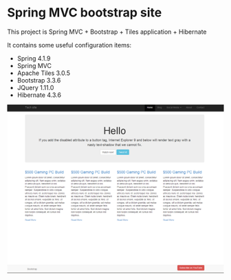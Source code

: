 Spring MVC bootstrap site
==========================

This project is Spring MVC + Bootstrap + Tiles application + Hibernate

It contains some useful configuration items:

- Spring 4.1.9
- Spring MVC
- Apache Tiles 3.0.5
- Bootstrap 3.3.6
- JQuery 1.11.0
- Hibernate 4.3.6

![](https://github.com/DanielMichalski/responsive-bootstrap-sites/blob/master/src/main/resources/img/screen_bootstrap.png)


